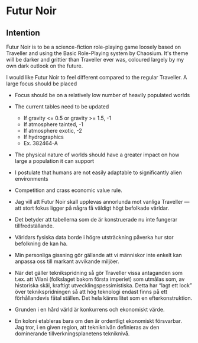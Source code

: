 # Futur Noir

## Intention

Futur Noir is to be a science-fiction role-playing game loosely based on
Traveller and using the Basic Role-Playing system by Chaosium. It's theme will
be darker and grittier than Traveller ever was, coloured largely by my own dark
outlook on the future.

I would like Futur Noir to feel different compared to the regular Traveller. A
large focus should be placed

* Focus should be on a relatively low number of heavily populated worlds
* The current tables need to be updated
  * If gravity <= 0.5 or gravity >= 1.5, -1
  * If atmosphere tainted, -1
  * If atmosphere exotic, -2
  * If hydrographics 
  * Ex. 382464-A

* The physical nature of worlds should have a greater impact on how large a
  population it can support
* I postulate that humans are not easily adaptable to significantly alien
  environments
* Competition and crass economic value rule.

* Jag vill att Futur Noir skall upplevas annorlunda mot vanliga Traveller — att
  stort fokus ligger på några få väldigt högt befolkade världar.
* Det betyder att tabellerna som de är konstruerade nu inte fungerar
  tillfredställande.
* Världars fysiska data borde i högre utsträckning påverka hur stor befolkning
  de kan ha.
* Min personliga gissning gör gällande att vi människor inte enkelt kan anpassa
  oss till markant avvikande miljöer.

* När det gäller teknikspridning så gör Traveller vissa antaganden som t.ex. att
  Vilani (folkslaget bakom första imperiet) som utmålas som, av historiska skäl,
  kraftigt utvecklingspessimistiska. Detta har “lagt ett lock” över
  teknikspridningen så att hög teknologi endast finns på ett förhållandevis
  fåtal ställen. Det hela känns litet som en efterkonstruktion.
* Grunden i en hård värld är konkurrens och ekonomiskt värde.
* En koloni etableras bara om den är ordentligt ekonomiskt försvarbar. Jag tror,
  i en given region, att tekniknivån definieras av den dominerande
  tillverkningsplanetens tekniknivå.

